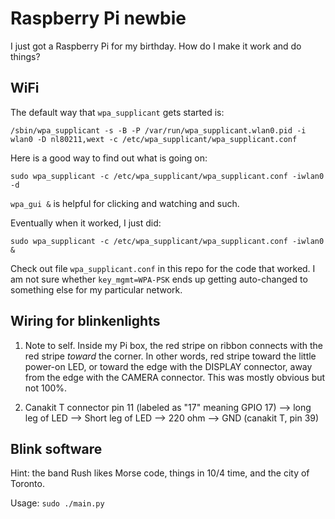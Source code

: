 Raspberry Pi newbie
========

I just got a Raspberry Pi for my birthday. How do I make it work and
do things?

WiFi
--------

The default way that `wpa_supplicant` gets started is:

`/sbin/wpa_supplicant -s -B -P /var/run/wpa_supplicant.wlan0.pid -i wlan0 -D nl80211,wext -c /etc/wpa_supplicant/wpa_supplicant.conf`

Here is a good way to find out what is going on:

`sudo wpa_supplicant -c /etc/wpa_supplicant/wpa_supplicant.conf -iwlan0 -d`

`wpa_gui &` is helpful for clicking and watching and such.

Eventually when it worked, I just did:

`sudo wpa_supplicant -c /etc/wpa_supplicant/wpa_supplicant.conf -iwlan0 &`

Check out file `wpa_supplicant.conf` in this repo for the code that
worked. I am not sure whether `key_mgmt=WPA-PSK` ends up getting
auto-changed to something else for my particular network.


Wiring for blinkenlights
--------

1. Note to self. Inside my Pi box, the red stripe on ribbon connects
with the red stripe *toward* the corner. In other words, red stripe
toward the little power-on LED, or toward the edge with the DISPLAY
connector, away from the edge with the CAMERA connector. This was
mostly obvious but not 100%.

2. Canakit T connector pin 11 (labeled as "17" meaning GPIO 17) -->
long leg of LED --> Short leg of LED --> 220 ohm --> GND (canakit T,
pin 39)

Blink software
--------

Hint: the band Rush likes Morse code, things in 10/4 time, and the
city of Toronto.

Usage: `sudo ./main.py`

